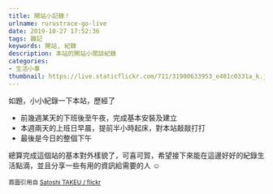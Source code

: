 ```yaml
---
title: 開站小記錄！
urlname: rurustrace-go-live
date: 2019-10-27 17:52:36
tags: 雜記
keywords: 開站, 紀錄
description: 本站的開站小閒談紀錄
categories:
- 生活小事
thumbnail: https://live.staticflickr.com/711/31900633953_e481c0331a_k.jpg
---
```


如題，小小紀錄一下本站，歷經了

- 前幾週某天的下班後至午夜，完成基本安裝及建立
- 本週兩天的上班日早晨，提前半小時起床，對本站敲敲打打
- 最後是今日的整個下午

總算完成這個站的基本對外樣貌了，可喜可賀，希望接下來能在這邊好好的紀錄生活點滴，並且分享一些有用的資訊給需要的人 ☺
<p></p>
<small>首圖引用自 <a href="https://www.flickr.com/photos/sttake/31900633953/in/photolist-QAX65e-b5omTV-22ZHhyB-ew9z2A-7oZm33-226bKep-Pcowe9-cbsbh1-EWfyRo-Ugt65d-aw1DQJ-cURb2N-dZFD5f-LPnLM-rTaSF8-aZauZK-9yqnAE-bqJwXc-nbxEA-6soWQ-7RTzrX-9faSvK-bpMtaC-28ZB4aW-R9boLE-8K9zdY-HbWVJF-84tSpS-VBvy9u-eJjHtp-kssW5-23gVxzh-SDpTg1-ppPi1D-W1gCUm-sbCQCm-6oWaQs-5dzwYo-26J67gm-RQMrG6-rACDSE-8Z4dHo-211PReZ-8k4BM4-oaBiRH-grMk4p-QiHLvt-2jV2f-drgPpR-58UhvM">Satoshi TAKEU / flickr</a></small>